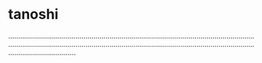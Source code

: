 # tanoshi

..........................................................................................................................................................................................................................................................................................